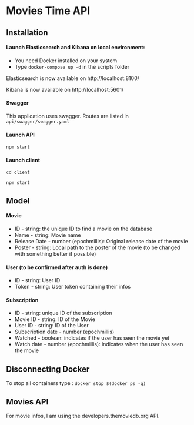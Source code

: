 # Movies Time API

## Installation

#### Launch Elasticsearch and Kibana on local environment:

- You need Docker installed on your system
- Type `docker-compose up -d` in the scripts folder

Elasticsearch is now available on http://localhost:8100/

Kibana is now available on http://localhost:5601/

#### Swagger

This application uses swagger. Routes are listed in `api/swagger/swagger.yaml`

#### Launch API

`npm start`

#### Launch client

`cd client`

`npm start`

## Model

#### Movie

- ID - string: the unique ID to find a movie on the database
- Name - string: Movie name
- Release Date - number (epochmillis): Original release date of the movie
- Poster - string: Local path to the poster of the movie (to be changed with something better if possible)

#### User (to be confirmed after auth is done)

- ID - string: User ID
- Token - string: User token containing their infos

#### Subscription

- ID - string: unique ID of the subscription
- Movie ID - string: ID of the Movie
- User ID - string: ID of the User
- Subscription date - number (epochmillis)
- Watched - boolean: indicates if the user has seen the movie yet
- Watch date - number (epochmillis): indicates when the user has seen the movie

## Disconnecting Docker

To stop all containers type : `docker stop $(docker ps -q)`

## Movies API

For movie infos, I am using the developers.themoviedb.org API.